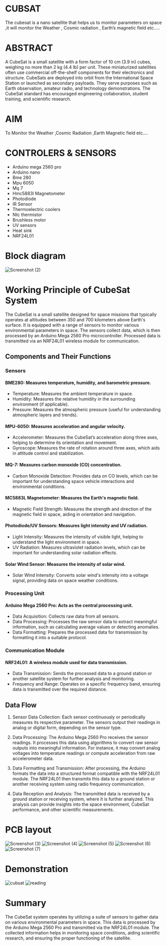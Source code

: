 # CUBSAT
The cubesat is a nano satellite that helps us to monitor parameters on space ,it will monitor the Weather , Cosmic radiation , Earth’s magnetic field etc.....
# ABSTRACT
A CubeSat is a small satellite with a form factor of 10 cm (3.9 in) cubes, weighing no more than 2 kg (4.4 lb) per unit. These miniaturized satellites often use commercial off-the-shelf components for their electronics and structure. CubeSats are deployed into orbit from the International Space Station or launched as secondary payloads. They serve purposes such as Earth observation, amateur radio, and technology demonstrations. The CubeSat standard has encouraged engineering collaboration, student training, and scientific research.
# AIM
To Monitor the Weather ,Cosmic Radiation ,Earth Magnetic field etc....
# CONTROLERS & SENSORS 
- Arduino mega 2560 pro
- Arduino nano
- Bme 280
- Mpu 6050
- Mq 7
- Hmc5883l Magnetometer
- Photodiode
- IR Sensor
- Thermoelectric coolers
- Ntc thermistor
- Brushless  motor
- UV sensors
- Heat sink
- NRF24L01
# Block diagram
![Screenshot (2)](https://github.com/user-attachments/assets/25ef32cd-26b0-473a-b9ec-cd7ae87b9339)
# Working Principle of CubeSat System
The CubeSat is a small satellite designed for space missions that typically operates at altitudes between 350 and 700 kilometers above Earth's surface. It is equipped with a range of sensors to monitor various environmental parameters in space. The sensors collect data, which is then processed by an Arduino Mega 2560 Pro microcontroller. Processed data is transmitted via an NRF24L01 wireless module for communication.
## Components and Their Functions
### Sensors
#### BME280: Measures temperature, humidity, and barometric pressure.
* Temperature: Measures the ambient temperature in space.
* Humidity: Measures the relative humidity in the surrounding environment (if applicable).
* Pressure: Measures the atmospheric pressure (useful for understanding atmospheric layers and trends).

#### MPU-6050: Measures acceleration and angular velocity.
* Accelerometer: Measures the CubeSat’s acceleration along three axes, helping to determine its orientation and movement.
* Gyroscope: Measures the rate of rotation around three axes, which aids in attitude control and stabilization.

#### MQ-7: Measures carbon monoxide (CO) concentration.
* Carbon Monoxide Detection: Provides data on CO levels, which can be important for understanding space vehicle interactions and environmental conditions.

#### MC5883L Magnetometer: Measures the Earth's magnetic field.
* Magnetic Field Strength: Measures the strength and direction of the magnetic field in space, aiding in orientation and navigation.

#### Photodiode/UV Sensors: Measures light intensity and UV radiation.
* Light Intensity: Measures the intensity of visible light, helping to understand the light environment in space.
* UV Radiation: Measures ultraviolet radiation levels, which can be important for understanding solar radiation effects.

#### Solar Wind Sensor: Measures the intensity of solar wind.
* Solar Wind Intensity: Converts solar wind's intensity into a voltage signal, providing data on space weather conditions.

### Processing Unit

#### Arduino Mega 2560 Pro: Acts as the central processing unit.
* Data Acquisition: Collects raw data from all sensors.
* Data Processing: Processes the raw sensor data to extract meaningful information, such as calculating average values or detecting anomalies.
* Data Formatting: Prepares the processed data for transmission by formatting it into a suitable protocol.
   
### Communication Module

#### NRF24L01: A wireless module used for data transmission.
* Data Transmission: Sends the processed data to a ground station or another satellite system for further analysis and monitoring.
* Frequency and Range: Operates on a specific frequency band, ensuring data is transmitted over the required distance.
  
## Data Flow

1. Sensor Data Collection:  Each sensor continuously or periodically measures its respective parameter. The sensors output their readings in analog or digital form, depending on the sensor type.

2. Data Processing: The Arduino Mega 2560 Pro receives the sensor readings. It processes this data using algorithms to convert raw sensor outputs into meaningful information. For 
   instance, it may convert analog voltages into temperature readings or compute acceleration from raw accelerometer data.

3. Data Formatting and Transmission: After processing, the Arduino formats the data into a structured format compatible with the NRF24L01 module. The NRF24L01 then transmits this data to 
   a ground station or another receiving system using radio frequency communication.

4. Data Reception and Analysis: The transmitted data is received by a ground station or receiving system, where it is further analyzed. This analysis can provide insights into the space 
   environment, CubeSat performance, and other scientific measurements.
# PCB layout 
![Screenshot (3)](https://github.com/user-attachments/assets/fbe66fc5-371b-466a-b98e-a694c2a8db02)
![Screenshot (4)](https://github.com/user-attachments/assets/eee872cc-e681-441e-a185-39dfcdf480ff)
![Screenshot (5)](https://github.com/user-attachments/assets/7d79b169-9124-43ba-8858-a3476a574a9e)
![Screenshot (6)](https://github.com/user-attachments/assets/5d62efcb-ab8c-4b75-a27d-51d4da3a8d72)
![Screenshot (7)](https://github.com/user-attachments/assets/f0acf332-c2de-4f82-96d0-d5339ed0accd)
# Demonstration 
![cubsat](https://github.com/user-attachments/assets/5af2ff7c-d40e-4b03-a735-59d7ed6a187b)
![reading](https://github.com/user-attachments/assets/0e60b8c0-ffc2-4c91-898a-9c0d48ee8047)
# Summary
The CubeSat system operates by utilizing a suite of sensors to gather data on various environmental parameters in space. This data is processed by the Arduino Mega 2560 Pro and transmitted via the NRF24L01 module. The collected information helps in monitoring space conditions, aiding scientific research, and ensuring the proper functioning of the satellite.







